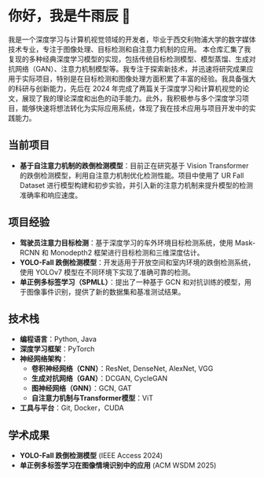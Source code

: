 # 你好，我是牛雨辰 👋

我是一个深度学习与计算机视觉领域的开发者，毕业于西交利物浦大学的数字媒体技术专业，专注于图像处理、目标检测和自注意力机制的应用。
本仓库汇集了我复现的多种经典深度学习模型的实现，包括传统目标检测模型、模型蒸馏、生成对抗网络（GAN）、注意力机制模型等。我专注于探索新技术，并迅速将研究成果应用于实际项目，特别是在目标检测和图像处理方面积累了丰富的经验。我具备强大的科研与创新能力，先后在 2024 年完成了两篇关于深度学习和计算机视觉的论文，展现了我的理论深度和出色的动手能力。此外，我积极参与多个深度学习项目，能够快速将想法转化为实际应用系统，体现了我在技术应用与项目开发中的实践能力。

## 当前项目

- **基于自注意力机制的跌倒检测模型**：目前正在研究基于 Vision Transformer 的跌倒检测模型，利用自注意力机制优化检测性能。项目中使用了 UR Fall Dataset 进行模型构建和初步实验，并引入新的注意力机制来提升模型的检测准确率和响应速度。

## 项目经验

- **驾驶员注意力目标检测**：基于深度学习的车外环境目标检测系统，使用 Mask-RCNN 和 Monodepth2 框架进行目标检测和三维深度估计。
- **YOLO-Fall 跌倒检测模型**：开发适用于开放空间和室内环境的跌倒检测系统，使用 YOLOv7 模型在不同环境下实现了准确可靠的检测。
- **单正例多标签学习（SPMLL）**：提出了一种基于 GCN 和对抗训练的模型，用于图像事件识别，提供了新的数据集和基准测试结果。

## 技术栈

- **编程语言**：Python, Java
- **深度学习框架**：PyTorch
- **神经网络架构**：
  - **卷积神经网络（CNN）**：ResNet, DenseNet, AlexNet, VGG
  - **生成对抗网络（GAN）**：DCGAN, CycleGAN
  - **图神经网络（GNN）**：GCN, GAT
  - **自注意力机制与Transformer模型**：ViT
- **工具与平台**：Git, Docker，CUDA

## 学术成果

- **YOLO-Fall 跌倒检测模型** (IEEE Access 2024)
- **单正例多标签学习在图像情境识别中的应用** (ACM WSDM 2025)

